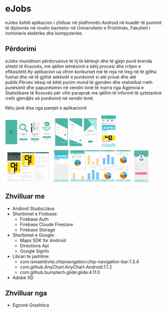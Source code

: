 # eJobs

eJobs është aplikacion i zhilluar në platformën Android në kuadër të punimit të diplomës në nivelin bachelor në Universitetin e Prishtinës, Fakulteti i inxhinieris elektrike dhe kompjuterike.

## Përdorimi

eJobs mundëson përdoruesve të tij të kërkojn dhe të gjejn punë brenda shtetit të Kosovës, me qëllim lehtësimit e këtij procesi dhe rritjen e efikasitetit.Ky aplikacion ua ofron konkurset më të reja në treg në të gjitha fushat dhe në të gjithë sektorët e punësimit si atë privat dhe atë publik.Përvec kësaj në këtë punim mund të gjenden  dhe statistikat rreth punësimit dhe papunësimin në vendin tonë të marra nga Agjencia e Statistikave të Kosovës për vitin paraprak me qëllim të  informit të qztetarëve rreth gjendjës së punësimit në vendin tonë.

Këtu janë disa nga pamjet e aplikacionit

<img src="images/Onboarding1.png" width="30%"/><img src="images/Autentikimi.png" width="30%"/>
<img src="images/Home.png" width="10%"/><img src="images/BottomSheet.png" width="30%" height="20%"/>
<img src="images/Favorite.png" width="10%"/><img src="images/StatisticksView.png" width="40%"/>
<img src="images/Profili.png" width="10%"/>



## Zhvilluar me

- Android Studio/Java
- Sherbimet e Firebase:
  - Firebase Auth
  - Firebase Cloude Firestore
  - Firebase Storage
- Sherbimet e Google:
  - Maps SDK for Android
  - Directions Api
  - Google SignIn
- Librari te jashtme:
  - com.ismaeldivita.chipnavigation:chip-navigation-bar:1.3.4
  - com.github.AnyChart:AnyChart-Android:1.1.2
  - com.github.bumptech.glide:glide:4.11.0
- Adobe XD

## Zhvilluar nga

- Egzonë Grashtica
